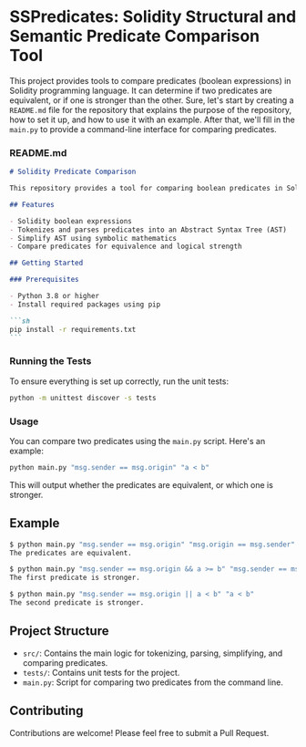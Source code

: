 # SSPredicates: Solidity Structural and Semantic Predicate Comparison Tool

This project provides tools to compare predicates (boolean expressions) in Solidity programming language. It can determine if two predicates are equivalent, or if one is stronger than the other.
Sure, let's start by creating a `README.md` file for the repository that explains the purpose of the repository, how to set it up, and how to use it with an example. After that, we'll fill in the `main.py` to provide a command-line interface for comparing predicates.

### README.md

````markdown
# Solidity Predicate Comparison

This repository provides a tool for comparing boolean predicates in Solidity. It can determine if two predicates are equivalent, or if one is stronger than the other.

## Features

- Solidity boolean expressions
- Tokenizes and parses predicates into an Abstract Syntax Tree (AST)
- Simplify AST using symbolic mathematics
- Compare predicates for equivalence and logical strength

## Getting Started

### Prerequisites

- Python 3.8 or higher
- Install required packages using pip

```sh
pip install -r requirements.txt
```
````

### Running the Tests

To ensure everything is set up correctly, run the unit tests:

```sh
python -m unittest discover -s tests
```

### Usage

You can compare two predicates using the `main.py` script. Here's an example:

```sh
python main.py "msg.sender == msg.origin" "a < b"
```

This will output whether the predicates are equivalent, or which one is stronger.

## Example

```sh
$ python main.py "msg.sender == msg.origin" "msg.origin == msg.sender"
The predicates are equivalent.

$ python main.py "msg.sender == msg.origin && a >= b" "msg.sender == msg.origin"
The first predicate is stronger.

$ python main.py "msg.sender == msg.origin || a < b" "a < b"
The second predicate is stronger.
```

## Project Structure

- `src/`: Contains the main logic for tokenizing, parsing, simplifying, and comparing predicates.
- `tests/`: Contains unit tests for the project.
- `main.py`: Script for comparing two predicates from the command line.

## Contributing

Contributions are welcome! Please feel free to submit a Pull Request.
